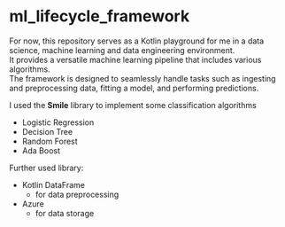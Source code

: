 # ml_lifecycle_framework

For now, this repository serves as a Kotlin playground for me in a data science, machine learning and data engineering environment. <br>
It provides a versatile machine learning pipeline that includes various algorithms. <br>
The framework is designed to seamlessly handle tasks such as ingesting and preprocessing data, fitting a model, and performing predictions.

I used the **Smile** library to implement some classification algorithms
- Logistic Regression
- Decision Tree
- Random Forest
- Ada Boost

Further used library:
- Kotlin DataFrame
  - for data preprocessing
- Azure
  - for data storage 
